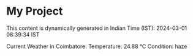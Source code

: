 # My Project

This content is dynamically generated in Indian Time (IST): 2024-03-01 08:39:34 IST


Current Weather in Coimbatore:
Temperature: 24.88 °C
Condition: haze
